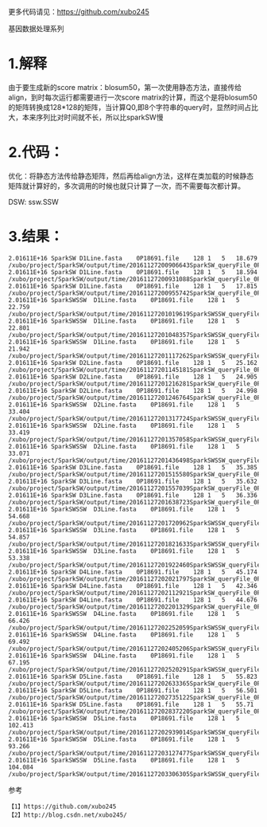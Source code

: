 
更多代码请见：https://github.com/xubo245

基因数据处理系列

# 1.解释

由于要生成新的score matrix：blosum50，第一次使用静态方法，直接传给align，到时每次运行都需要进行一次score matrix的计算，而这个是将blosum50的矩阵转换成128*128的矩阵，当计算Q0,即8个字符串的query时，显然时间占比大，本来序列比对时间就不长，所以比sparkSW慢


# 2.代码：

优化：将静态方法传给静态矩阵，然后再给align方法，这样在类加载的时候静态矩阵就计算好的，多次调用的时候也就只计算了一次，而不需要每次都计算。

DSW:  ssw.SSW

# 3.结果：

	2.01611E+16	SparkSW	D1Line.fasta	0P18691.file	128	1	5	18.679		/xubo/project/SparkSW/output/time/20161127200906643SparkSW_queryFile_0P18691.file_dbFile_D1Line.fasta_splitNum_128_taskNum_1_topK_5
	2.01611E+16	SparkSW	D1Line.fasta	0P18691.file	128	1	5	18.594		/xubo/project/SparkSW/output/time/20161127200931088SparkSW_queryFile_0P18691.file_dbFile_D1Line.fasta_splitNum_128_taskNum_1_topK_5
	2.01611E+16	SparkSW	D1Line.fasta	0P18691.file	128	1	5	17.815		/xubo/project/SparkSW/output/time/20161127200955742SparkSW_queryFile_0P18691.file_dbFile_D1Line.fasta_splitNum_128_taskNum_1_topK_5
	2.01611E+16	SparkSWSSW	D1Line.fasta	0P18691.file	128	1	5	22.759		/xubo/project/SparkSW/output/time/20161127201019619SparkSWSSW_queryFile_0P18691.file_dbFile_D1Line.fasta_splitNum_128_taskNum_1_topK_5
	2.01611E+16	SparkSWSSW	D1Line.fasta	0P18691.file	128	1	5	22.801		/xubo/project/SparkSW/output/time/20161127201048357SparkSWSSW_queryFile_0P18691.file_dbFile_D1Line.fasta_splitNum_128_taskNum_1_topK_5
	2.01611E+16	SparkSWSSW	D1Line.fasta	0P18691.file	128	1	5	21.942		/xubo/project/SparkSW/output/time/20161127201117262SparkSWSSW_queryFile_0P18691.file_dbFile_D1Line.fasta_splitNum_128_taskNum_1_topK_5
	2.01611E+16	SparkSW	D2Line.fasta	0P18691.file	128	1	5	25.162		/xubo/project/SparkSW/output/time/20161127201145181SparkSW_queryFile_0P18691.file_dbFile_D2Line.fasta_splitNum_128_taskNum_1_topK_5
	2.01611E+16	SparkSW	D2Line.fasta	0P18691.file	128	1	5	24.905		/xubo/project/SparkSW/output/time/20161127201216281SparkSW_queryFile_0P18691.file_dbFile_D2Line.fasta_splitNum_128_taskNum_1_topK_5
	2.01611E+16	SparkSW	D2Line.fasta	0P18691.file	128	1	5	24.998		/xubo/project/SparkSW/output/time/20161127201246764SparkSW_queryFile_0P18691.file_dbFile_D2Line.fasta_splitNum_128_taskNum_1_topK_5
	2.01611E+16	SparkSWSSW	D2Line.fasta	0P18691.file	128	1	5	33.404		/xubo/project/SparkSW/output/time/20161127201317724SparkSWSSW_queryFile_0P18691.file_dbFile_D2Line.fasta_splitNum_128_taskNum_1_topK_5
	2.01611E+16	SparkSWSSW	D2Line.fasta	0P18691.file	128	1	5	33.419		/xubo/project/SparkSW/output/time/20161127201357058SparkSWSSW_queryFile_0P18691.file_dbFile_D2Line.fasta_splitNum_128_taskNum_1_topK_5
	2.01611E+16	SparkSWSSW	D2Line.fasta	0P18691.file	128	1	5	33.071		/xubo/project/SparkSW/output/time/20161127201436498SparkSWSSW_queryFile_0P18691.file_dbFile_D2Line.fasta_splitNum_128_taskNum_1_topK_5
	2.01611E+16	SparkSW	D3Line.fasta	0P18691.file	128	1	5	35.385		/xubo/project/SparkSW/output/time/20161127201515580SparkSW_queryFile_0P18691.file_dbFile_D3Line.fasta_splitNum_128_taskNum_1_topK_5
	2.01611E+16	SparkSW	D3Line.fasta	0P18691.file	128	1	5	35.632		/xubo/project/SparkSW/output/time/20161127201557039SparkSW_queryFile_0P18691.file_dbFile_D3Line.fasta_splitNum_128_taskNum_1_topK_5
	2.01611E+16	SparkSW	D3Line.fasta	0P18691.file	128	1	5	36.336		/xubo/project/SparkSW/output/time/20161127201638723SparkSW_queryFile_0P18691.file_dbFile_D3Line.fasta_splitNum_128_taskNum_1_topK_5
	2.01611E+16	SparkSWSSW	D3Line.fasta	0P18691.file	128	1	5	54.668		/xubo/project/SparkSW/output/time/20161127201720962SparkSWSSW_queryFile_0P18691.file_dbFile_D3Line.fasta_splitNum_128_taskNum_1_topK_5
	2.01611E+16	SparkSWSSW	D3Line.fasta	0P18691.file	128	1	5	54.857		/xubo/project/SparkSW/output/time/20161127201821633SparkSWSSW_queryFile_0P18691.file_dbFile_D3Line.fasta_splitNum_128_taskNum_1_topK_5
	2.01611E+16	SparkSWSSW	D3Line.fasta	0P18691.file	128	1	5	53.338		/xubo/project/SparkSW/output/time/20161127201922460SparkSWSSW_queryFile_0P18691.file_dbFile_D3Line.fasta_splitNum_128_taskNum_1_topK_5
	2.01611E+16	SparkSW	D4Line.fasta	0P18691.file	128	1	5	45.174		/xubo/project/SparkSW/output/time/20161127202021797SparkSW_queryFile_0P18691.file_dbFile_D4Line.fasta_splitNum_128_taskNum_1_topK_5
	2.01611E+16	SparkSW	D4Line.fasta	0P18691.file	128	1	5	42.346		/xubo/project/SparkSW/output/time/20161127202112921SparkSW_queryFile_0P18691.file_dbFile_D4Line.fasta_splitNum_128_taskNum_1_topK_5
	2.01611E+16	SparkSW	D4Line.fasta	0P18691.file	128	1	5	44.676		/xubo/project/SparkSW/output/time/20161127202201329SparkSW_queryFile_0P18691.file_dbFile_D4Line.fasta_splitNum_128_taskNum_1_topK_5
	2.01611E+16	SparkSWSSW	D4Line.fasta	0P18691.file	128	1	5	66.426		/xubo/project/SparkSW/output/time/20161127202252059SparkSWSSW_queryFile_0P18691.file_dbFile_D4Line.fasta_splitNum_128_taskNum_1_topK_5
	2.01611E+16	SparkSWSSW	D4Line.fasta	0P18691.file	128	1	5	69.492		/xubo/project/SparkSW/output/time/20161127202405206SparkSWSSW_queryFile_0P18691.file_dbFile_D4Line.fasta_splitNum_128_taskNum_1_topK_5
	2.01611E+16	SparkSWSSW	D4Line.fasta	0P18691.file	128	1	5	67.195		/xubo/project/SparkSW/output/time/20161127202520291SparkSWSSW_queryFile_0P18691.file_dbFile_D4Line.fasta_splitNum_128_taskNum_1_topK_5
	2.01611E+16	SparkSW	D5Line.fasta	0P18691.file	128	1	5	55.823		/xubo/project/SparkSW/output/time/20161127202633365SparkSW_queryFile_0P18691.file_dbFile_D5Line.fasta_splitNum_128_taskNum_1_topK_5
	2.01611E+16	SparkSW	D5Line.fasta	0P18691.file	128	1	5	56.501		/xubo/project/SparkSW/output/time/20161127202735122SparkSW_queryFile_0P18691.file_dbFile_D5Line.fasta_splitNum_128_taskNum_1_topK_5
	2.01611E+16	SparkSW	D5Line.fasta	0P18691.file	128	1	5	55.71		/xubo/project/SparkSW/output/time/20161127202837220SparkSW_queryFile_0P18691.file_dbFile_D5Line.fasta_splitNum_128_taskNum_1_topK_5
	2.01611E+16	SparkSWSSW	D5Line.fasta	0P18691.file	128	1	5	102.413		/xubo/project/SparkSW/output/time/20161127202939014SparkSWSSW_queryFile_0P18691.file_dbFile_D5Line.fasta_splitNum_128_taskNum_1_topK_5
	2.01611E+16	SparkSWSSW	D5Line.fasta	0P18691.file	128	1	5	93.266		/xubo/project/SparkSW/output/time/20161127203127477SparkSWSSW_queryFile_0P18691.file_dbFile_D5Line.fasta_splitNum_128_taskNum_1_topK_5
	2.01611E+16	SparkSWSSW	D5Line.fasta	0P18691.file	128	1	5	104.084		/xubo/project/SparkSW/output/time/20161127203306305SparkSWSSW_queryFile_0P18691.file_dbFile_D5Line.fasta_splitNum_128_taskNum_1_topK_5


参考

	【1】https://github.com/xubo245
	【2】http://blog.csdn.net/xubo245/
